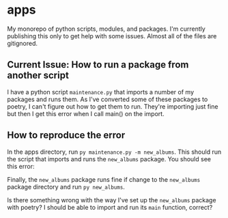 # apps
My monorepo of python scripts, modules, and packages. I'm currently publishing this only to get help with some issues. Almost all of the files are gitignored.

## Current Issue: How to run a package from another script

I have a python script `maintenance.py` that imports a number of my packages and runs them. As I've converted some of these packages to poetry, I can't figure out how to get them to run. They're importing just fine but then I get this error when I call main() on the import.


## How to reproduce the error
In the apps directory, run `py maintenance.py -m new_albums`. This should run the script that imports and runs the `new_albums` package. You should see this error:

Finally, the `new_albums` package runs fine if change to the `new_albums` package directory and run  `py new_albums`.

Is there something wrong with the way I've set up the `new_albums` package with poetry? I should be able to import and run its `main` function, correct?

